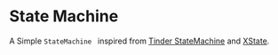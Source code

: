 # State Machine


A Simple `StateMachine ` inspired from [Tinder StateMachine](https://github.com/Tinder/StateMachine) and [XState](https://github.com/statelyai/xstate).